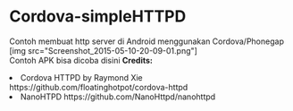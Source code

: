 # Cordova-simpleHTTPD
Contoh membuat http server di Android menggunakan Cordova/Phonegap
<br>
[img src="Screenshot_2015-05-10-20-09-01.png"]
<br>
Contoh APK bisa dicoba disini 
<b>Credits:</b><br>
<li>Cordova HTTPD by Raymond Xie https://github.com/floatinghotpot/cordova-httpd</li>
<li>NanoHTPD https://github.com/NanoHttpd/nanohttpd</li>

